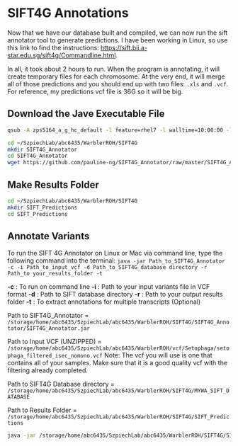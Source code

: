 
# SIFT4G Annotations
Now that we have our database built and compiled, we can now run the sift annotator tool to generate predictions. I have been working in Linux, so use this link to find the instructions:  https://sift.bii.a-star.edu.sg/sift4g/Commandline.html. 

In all, it took about 2 hours to run. When the program is annotating, it will create temporary files for each chromosome. At the very end, it will merge all of those predictions and you should end up with two files: `.xls` and `.vcf`. For reference, my predictions vcf file is 36G so it will be big. 

## Download the Jave Executable File
```bash
qsub -A zps5164_a_g_hc_default -l feature=rhel7 -l walltime=10:00:00 -l nodes=1:ppn=1 -l mem=100gb -I

cd ~/SzpiechLab/abc6435/WarblerROH/SIFT4G
mkdir SIFT4G_Annotator
cd SIFT4G_Annotator
wget https://github.com/pauline-ng/SIFT4G_Annotator/raw/master/SIFT4G_Annotator.jar
```

## Make Results Folder 
```bash
cd ~/SzpiechLab/abc6435/WarblerROH/SIFT4G
mkdir SIFT_Predictions
cd SIFT_Predictions
```
## Annotate Variants
To run the SIFT 4G Annotator on Linux or Mac via command line, type the following command into the terminal:
`java -jar Path_to_SIFT4G_Annotator -c -i Path_to_input_vcf -d Path_to_SIFT4G_database directory -r Path_to your_results_folder -t`

**-c** : To run on command line
**-i** : Path to your input variants file in VCF format
**-d** : Path to SIFT database directory
**-r** : Path to your output results folder
**-t** : To extract annotations for multiple transcripts (Optional)

Path to SIFT4G_Annotator = `/storage/home/abc6435/SzpiechLab/abc6435/WarblerROH/SIFT4G/SIFT4G_Annotator/SIFT4G_Annotator.jar`

Path to Input VCF (UNZIPPED) = `/storage/home/abc6435/SzpiechLab/abc6435/WarblerROH/vcf/Setophaga/setophaga_filtered_isec_nomono.vcf`
Note: The vcf you will use is one that contains all of your samples. Make sure that it is a good quality vcf with the filtering already completed. 
 
Path to SIFT4G Database directory = `/storage/home/abc6435/SzpiechLab/abc6435/WarblerROH/SIFT4G/MYWA_SIFT_DATABASE`

Path to Results Folder =
`/storage/home/abc6435/SzpiechLab/abc6435/WarblerROH/SIFT4G/SIFT_Predictions`

```bash
java -jar /storage/home/abc6435/SzpiechLab/abc6435/WarblerROH/SIFT4G/SIFT4G_Annotator/SIFT4G_Annotator.jar -c -i /storage/home/abc6435/SzpiechLab/abc6435/WarblerROH/vcf/Setophaga/setophaga_filtered_isec_nomono.vcf -d /storage/home/abc6435/SzpiechLab/abc6435/WarblerROH/SIFT4G/MYWA_SIFT_DATABASE -r /storage/home/abc6435/SzpiechLab/abc6435/WarblerROH/SIFT4G/SIFT_Predictions -t
```
